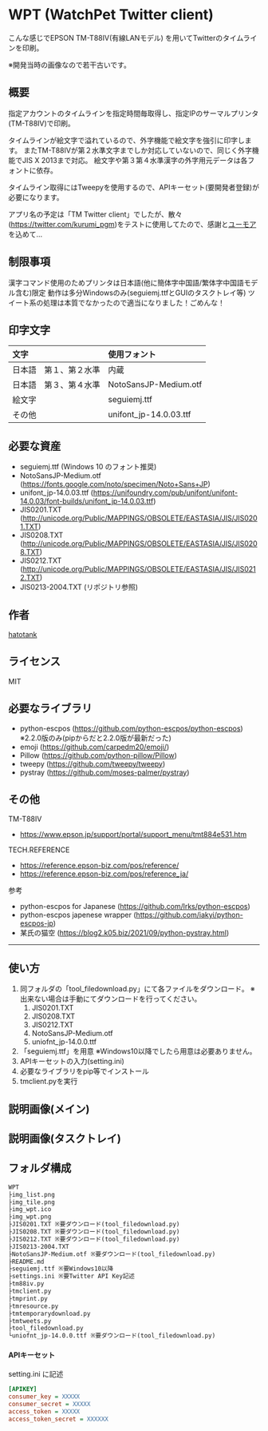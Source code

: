 # WPT (WatchPet Twitter client)
こんな感じでEPSON TM-T88IV(有線LANモデル) を用いてTwitterのタイムラインを印刷。

※開発当時の画像なので若干古いです。

## 概要
指定アカウントのタイムラインを指定時間毎取得し、指定IPのサーマルプリンタ(TM-T88IV)で印刷。

タイムラインが絵文字で溢れているので、外字機能で絵文字を強引に印字します。
またTM-T88IVが第２水準文字までしか対応していないので、同じく外字機能でJIS X 2013まで対応。
絵文字や第３第４水準漢字の外字用元データは各フォントに依存。

タイムライン取得にはTweepyを使用するので、APIキーセット(要開発者登録)が必要になります。

アプリ名の予定は「TM Twitter client」でしたが、散々(https://twitter.com/kurumi_pgm)をテストに使用してたので、感謝と[ユーモア](https://ja.wikipedia.org/wiki/%E3%82%A6%E3%82%A9%E3%83%83%E3%83%81%E3%83%89%E3%83%83%E3%82%B0%E3%82%BF%E3%82%A4%E3%83%9E%E3%83%BC)を込めて…

## 制限事項
漢字コマンド使用のためプリンタは日本語(他に簡体字中国語/繁体字中国語モデル含む)限定
動作は多分Windowsのみ(seguiemj.ttfとGUIのタスクトレイ等)
ツイート系の処理は本質でなかったので適当になりました！ごめんな！

## 印字文字
|文字|使用フォント|
|:---|:---|
|日本語　第１、第２水準|内蔵|
|日本語　第３、第４水準|NotoSansJP-Medium.otf|
|絵文字|seguiemj.ttf|
|その他|unifont_jp-14.0.03.ttf|

## 必要な資産
- seguiemj.ttf (Windows 10 のフォント推奨)
- NotoSansJP-Medium.otf  (https://fonts.google.com/noto/specimen/Noto+Sans+JP)
- unifont_jp-14.0.03.ttf (https://unifoundry.com/pub/unifont/unifont-14.0.03/font-builds/unifont_jp-14.0.03.ttf)
- JIS0201.TXT (http://unicode.org/Public/MAPPINGS/OBSOLETE/EASTASIA/JIS/JIS0201.TXT)
- JIS0208.TXT (http://unicode.org/Public/MAPPINGS/OBSOLETE/EASTASIA/JIS/JIS0208.TXT)
- JIS0212.TXT (http://unicode.org/Public/MAPPINGS/OBSOLETE/EASTASIA/JIS/JIS0212.TXT)
- JIS0213-2004.TXT (リポジトリ参照)

## 作者
[hatotank](https://github.com/hatotank)

## ライセンス
MIT

## 必要なライブラリ
- python-escpos (https://github.com/python-escpos/python-escpos) ※2.2.0版のみ(pipからだと2.2.0版が最新だった)
- emoji (https://github.com/carpedm20/emoji/)
- Pillow (https://github.com/python-pillow/Pillow)
- tweepy (https://github.com/tweepy/tweepy)
- pystray (https://github.com/moses-palmer/pystray)

## その他
TM-T88IV
- https://www.epson.jp/support/portal/support_menu/tmt884e531.htm

TECH.REFERENCE
- https://reference.epson-biz.com/pos/reference/
- https://reference.epson-biz.com/pos/reference_ja/

参考
- python-escpos for Japanese (https://github.com/lrks/python-escpos)
- python-escpos japenese wrapper (https://github.com/iakyi/python-escpos-jp)
- 某氏の猫空 (https://blog2.k05.biz/2021/09/python-pystray.html)

---
## 使い方
1. 同フォルダの「tool_filedownload.py」にて各ファイルをダウンロード。
    ※出来ない場合は手動にてダウンロードを行ってください。
    1. JIS0201.TXT
    1. JIS0208.TXT
    1. JIS0212.TXT
    1. NotoSansJP-Medium.otf
    1. uniofnt_jp-14.0.0.ttf
1. 「seguiemj.ttf」を用意
    ※Windows10以降でしたら用意は必要ありません。
1. APIキーセットの入力(setting.ini)
1. 必要なライブラリをpip等でインストール
5. tmclient.pyを実行

## 説明画像(メイン)


## 説明画像(タスクトレイ)


## フォルダ構成
```txt
WPT
├img_list.png
├img_tile.png
├img_wpt.ico
├img_wpt.png
├JIS0201.TXT ※要ダウンロード(tool_filedownload.py)
├JIS0208.TXT ※要ダウンロード(tool_filedownload.py)
├JIS0212.TXT ※要ダウンロード(tool_filedownload.py)
├JIS0213-2004.TXT
├NotoSansJP-Medium.otf ※要ダウンロード(tool_filedownload.py)
├README.md
├seguiemj.ttf ※要Windows10以降
├settings.ini ※要Twitter API Key記述
├tm88iv.py
├tmclient.py
├tmprint.py
├tmresource.py
├tmtemporarydownload.py
├tmtweets.py
├tool_filedownload.py
└uniofnt_jp-14.0.0.ttf ※要ダウンロード(tool_filedownload.py)
```

#### APIキーセット
setting.ini に記述

```ini
[APIKEY]
consumer_key = XXXXX
consumer_secret = XXXXX
access_token = XXXXX
access_token_secret = XXXXXX
```